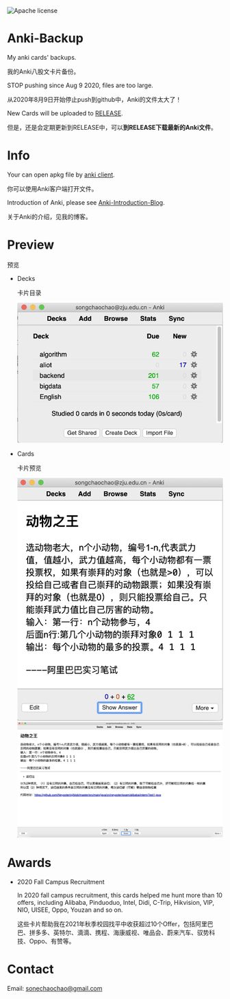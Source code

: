 ![Apache license](https://img.shields.io/github/license/Neyzoter/Anki-Backup)

# Anki-Backup

My anki cards' backups.

我的Anki八股文卡片备份。

STOP pushing since Aug 9 2020, files are too large.

从2020年8月9日开始停止push到github中，Anki的文件太大了！

New Cards will be uploaded to [RELEASE](https://github.com/Neyzoter/Anki-Backup/releases).

但是，还是会定期更新到RELEASE中，可以**到RELEASE下载最新的Anki文件**。

# Info

Your can open apkg file by [anki client](https://apps.ankiweb.net/).

你可以使用Anki客户端打开文件。

Introduction of Anki, please see [Anki-Introduction-Blog](https://neyzoter.cn/2020/03/09/Anki-Introduction/).

关于Anki的介绍，见我的博客。

# Preview

预览

* Decks

  卡片目录

  <img src="./img/decks.png" width="600" alt="decks" />

* Cards

  卡片预览

  <img src="./img/algo.png" width="600" alt="algo" />

  <img src="./img/algo-ans.png" width="600" alt="algo-ans" />

# Awards

* 2020 Fall Campus Recruitment

  In 2020 fall campus recruitment, this cards helped me hunt more than 10 offers, including Alibaba, Pinduoduo, Intel, Didi, C-Trip, Hikvision, VIP, NIO, UISEE, Oppo, Youzan and so on.

  这些卡片帮助我在2021年秋季校园找平中收获超过10个Offer，包括阿里巴巴、拼多多、英特尔、滴滴、携程、海康威视、唯品会、蔚来汽车、驭势科技、Oppo、有赞等。

# Contact

Email: sonechaochao@gmail.com
